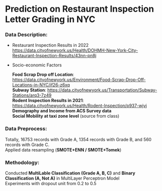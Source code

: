 # Prediction on Restaurant Inspection Letter Grading in NYC

### Data Description:
-  Restaurant Inspection Results in 2022 <br>
https://data.cityofnewyork.us/Health/DOHMH-New-York-City-Restaurant-Inspection-Results/43nn-pn8j
-  Socio-economic Factors

      **Food Scrap Drop off Location**: https://data.cityofnewyork.us/Environment/Food-Scrap-Drop-Off-Locations-in-NYC/if26-z6xq <br>
      **Subway Station**: https://data.cityofnewyork.us/Transportation/Subway-Stations/arq3-7z49 <br>
      **Rodent Inspection Results in 2021**: https://data.cityofnewyork.us/Health/Rodent-Inspection/p937-wjvj <br>
      **Demography and Income from ACS Survey data**<br>
      **Social Mobility at taxi zone level** (source from class)
      
      
### Data Preprocess:
Totally, 16753 records with Grade A, 1354 records with Grade B, and 560 records with Grade C.
<br>
Applied data resampling (**SMOTE+ENN / SMOTE+Tomek**)

### Methodology:
Conducted **MultiLable Classification (Grade A, B, C)** and **Binary Classification (A, Not A)** in MultiLayer Perceptron Model <br>
Experiments with dropout unit from 0.2 to 0.5
